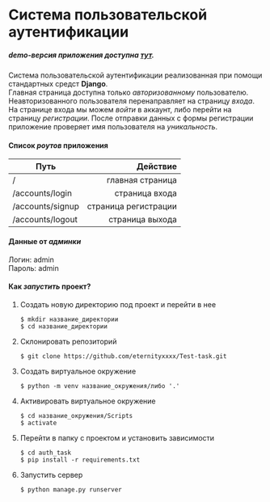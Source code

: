 # Система пользовательской аутентификации
##### demo-версия приложения доступна [тут](https://shielded-cove-87663.herokuapp.com/).
Система пользовательской аутентификации реализованная при помощи стандартных средст 
**Django**.<br>
Главная страница доступна только _авторизованному_ пользователю. Неавторизованного 
пользователя перенаправляет на страницу _входа_. На странице входа мы можем _войти_ в
аккаунт, либо перейти на страницу _регистрации_. После отправки данных с формы регистрации
приложение проверяет имя пользователя на _уникальность_.

#### Список _роутов_ приложения
| Путь             | Действие             |
| ---------------- | -------------------: |
| /                | главная страница     |
| /accounts/login  | страница входа       |
| /accounts/signup | страница регистрации |
| /accounts/logout | страница выхода      |

#### Данные от _админки_
Логин: admin <br>
Пароль: admin <br>

#### Как _запустить_ проект?
1. Создать новую директорию под проект и перейти в нее
    ```
    $ mkdir название_директории
    $ cd название_директории
    ```
2. Склонировать репозиторий
    ```
    $ git clone https://github.com/eternityxxxx/Test-task.git
    ```
2. Создать виртуальное окружение
    ```
    $ python -m venv название_окружения/либо '.'
    ```
3. Активировать виртуальное окружение
    ```
    $ cd название_окружения/Scripts
    $ activate
    ```
4. Перейти в папку с проектом и установить зависимости
    ```
    $ cd auth_task
    $ pip install -r requirements.txt
    ```
5. Запустить сервер
    ```
    $ python manage.py runserver
    ```